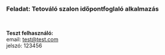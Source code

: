 ### Feladat: Tetováló szalon időpontfoglaló alkalmazás 
</br>

**Teszt felhasználó:**
</br>
email: test@test.com
</br>
jelszó: 123456

